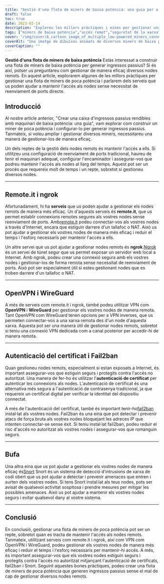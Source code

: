 ```yaml
---
title: "Gestió d'una flota de miners de baixa potència: una guia per a l'accés i la seguretat remots"
draft: false
toc: true
date: 2023-02-14
description: "Exploreu les millors pràctiques i eines per gestionar una flota de miners de poca potència, com remote.it, ngrok, OpenVPN, WireGuard i molt més".
tags: ["miners de baixa potència","accés remot","seguretat de la xarxa","openvpn","wireguard","bufar","ngrok"]
cover: "/img/cover/A_cartoon_image_of_multiple_low-powered_miners_connected.png"
coverAlt: "Una imatge de dibuixos animats de diversos miners de baixa potència connectats a un concentrador de xarxa amb les eines que es comenten a l'article".
coverCaption: ""
---
```


**Gestió d'una flota de miners de baixa potència**
Estàs interessat a construir una flota de miners de baixa potència per generar ingressos passius? Si és així, potser us preguntareu com gestionar de manera eficaç diversos nodes remots. En aquest article, explorarem algunes de les millors pràctiques per gestionar una flota de miners de poca potència i parlarem dels serveis que us poden ajudar a mantenir l'accés als nodes sense necessitat de reenviament de ports directe.

## Introducció
Al nostre article anterior, "Crear una caixa d'ingressos passius rendibles amb maquinari de baixa potència: una guia", vam explorar com construir un miner de poca potència i configurar-lo per generar ingressos passius. Tanmateix, si voleu ampliar i gestionar diversos miners, necessitareu una manera de gestionar-los de manera eficaç.

Un dels reptes de la gestió dels nodes remots és mantenir l'accés a ells. Si utilitzeu una configuració de reenviament de ports tradicional, haureu de tenir el maquinari adequat, configurar l'encaminador i assegurar-vos que podreu mantenir l'accés als nodes al llarg del temps. Aquest pot ser un procés que requereix molt de temps i un repte, sobretot si gestioneu diversos nodes.

______

## Remote.it i ngrok

Afortunadament, hi ha **serveis** que us poden ajudar a gestionar els nodes remots de manera més eficaç. Un d'aquests serveis és **remote.it**, que us permet establir connexions remotes segures als vostres nodes sense reenviament de ports. Amb[remote.it](https://www.remote.it/) podeu connectar-vos als vostres nodes a través d'Internet, encara que estiguin darrere d'un tallafoc o NAT. Això us pot ajudar a gestionar els vostres nodes de manera més eficaç i reduir el temps i l'esforç necessaris per mantenir l'accés a ells.

Un altre servei que us pot ajudar a gestionar nodes remots és **ngrok**.[Ngrok](https://ngrok.com/) és un servei de túnel segur que us permet exposar un servidor web local a Internet. Amb ngrok, podeu crear una connexió segura amb els vostres nodes i gestionar-los de forma remota sense necessitat de reenviament de ports. Això pot ser especialment útil si esteu gestionant nodes que es troben darrere d'un tallafoc o NAT.

______

## OpenVPN i WireGuard

A més de serveis com remote.it i ngrok, també podeu utilitzar VPN com **OpenVPN** i **WireGuard** per gestionar els vostres nodes de manera remota. Tant OpenVPN com WireGuard tenen opcions per a VPN inverses, que us permeten connectar-vos a una xarxa remota des d'un node d'aquesta xarxa. Aquesta pot ser una manera útil de gestionar nodes remots, sobretot si teniu una connexió VPN dedicada com a canal posterior per accedir-hi de manera remota.

______

## Autenticació del certificat i Fail2ban

Quan gestioneu nodes remots, especialment si estan exposats a Internet, és important assegurar-vos que estiguin segurs i protegits contra l'accés no autoritzat. Una manera de fer-ho és utilitzar l'**autenticació de certificat** per autenticar les connexions als nodes. L'autenticació de certificat és una alternativa més segura a l'autenticació de contrasenya tradicional, ja que requereix un certificat digital per verificar la identitat del dispositiu connectat.

A més de l'autenticació del certificat, també és important tenir-ho[fail2ban](https://www.fail2ban.org/wiki/index.php/Main_Page) instal·lat als vostres nodes. Fail2ban és una eina que pot detectar i prevenir atacs de força bruta als vostres nodes bloquejant les adreces IP que intenten connectar-se sense èxit. Si teniu instal·lat fail2ban, podeu reduir el risc d'accés no autoritzat als vostres nodes i assegurar-vos que romanguin segurs.

______

## Bufa

Una altra eina que us pot ajudar a gestionar els vostres nodes de manera eficaç és[Snort](https://www.snort.org/) Snort és un sistema de detecció d'intrusions de xarxa de codi obert que us pot ajudar a detectar i prevenir amenaces que entren i surten dels vostres nodes. Si tens Snort instal·lat als teus nodes, pots ser avisat de qualsevol activitat sospitosa i prendre mesures per mitigar les possibles amenaces. Això us pot ajudar a mantenir els vostres nodes segurs i evitar qualsevol dany al vostre sistema.

______

## Conclusió

En conclusió, gestionar una flota de miners de poca potència pot ser un repte, sobretot quan es tracta de mantenir l'accés als nodes remots. Tanmateix, utilitzant serveis com remote.it i ngrok, així com VPN com OpenVPN i WireGuard, podeu gestionar els vostres nodes de manera més eficaç i reduir el temps i l'esforç necessaris per mantenir-hi accés. A més, és important assegurar-vos que els vostres nodes estiguin segurs i protegits contra l'accés no autoritzat mitjançant l'autenticació de certificats, fail2ban i Snort. Seguint aquestes bones pràctiques, podeu crear una flota de miners de poca potència que generen ingressos passius sense el mal de cap de gestionar diversos nodes remots.
